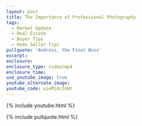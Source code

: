 ```yaml
---
layout: post
title: The Importance of Professional Photography
tags:
  - Market Update
  - Real Estate
  - Buyer Tips
  - Home Seller Tips
pullquote: 'Andross, the Final Boss'
excerpt:
enclosure:
enclosure_type: video/mp4
enclosure_time:
use_youtube_image: true
youtube_alternate_image:
youtube_code: uieM18rZdHY
---
```

{% include youtube.html %}

{% include pullquote.html %}
